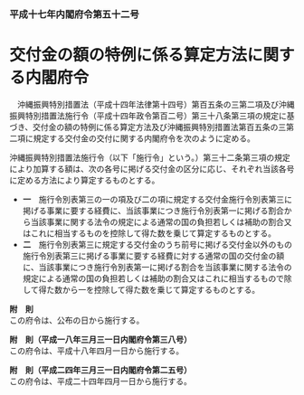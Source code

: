 ### 平成十七年内閣府令第五十二号  
# 交付金の額の特例に係る算定方法に関する内閣府令  
　沖縄振興特別措置法（平成十四年法律第十四号）第百五条の三第二項及び沖縄振興特別措置法施行令（平成十四年政令第百二号）第三十八条第三項の規定に基づき、交付金の額の特例に係る算定方法及び沖縄振興特別措置法第百五条の三第二項に規定する交付金の交付に関する内閣府令を次のように定める。  
  
沖縄振興特別措置法施行令（以下「施行令」という。）第三十二条第三項の規定により加算する額は、次の各号に掲げる交付金の区分に応じ、それぞれ当該各号に定める方法により算定するものとする。  
* **一**　施行令別表第三の一の項及び二の項に規定する交付金施行令別表第三に掲げる事業に要する経費に、当該事業につき施行令別表第一に掲げる割合から当該事業に関する法令の規定による通常の国の負担若しくは補助の割合又はこれに相当するものを控除して得た数を乗じて算定するものとする。  
* **二**　施行令別表第三に規定する交付金のうち前号に掲げる交付金以外のもの施行令別表第三に掲げる事業に要する経費に対する通常の国の交付金の額に、当該事業につき施行令別表第一に掲げる割合を当該事業に関する法令の規定による通常の国の負担若しくは補助の割合又はこれに相当するもので除して得た数から一を控除して得た数を乗じて算定するものとする。  
  
**附　則**  
この府令は、公布の日から施行する。  
  
**附　則（平成一八年三月三一日内閣府令第三八号）**  
この府令は、平成十八年四月一日から施行する。  
  
**附　則（平成二四年三月三一日内閣府令第二五号）**  
この府令は、平成二十四年四月一日から施行する。  
  
